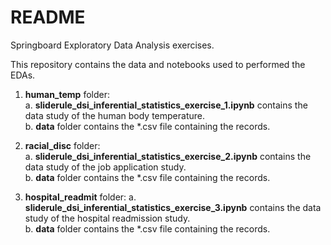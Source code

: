 # README
Springboard Exploratory Data Analysis exercises.

This repository contains the data and notebooks used to performed the EDAs.

1. **human_temp** folder:  
  a. **sliderule_dsi_inferential_statistics_exercise_1.ipynb** contains the data study of the human body temperature.  
  b. **data** folder contains the \*.csv file containing the records.

2. **racial_disc** folder:  
  a. **sliderule_dsi_inferential_statistics_exercise_2.ipynb** contains the data study of the job application study.  
  b. **data** folder contains the \*.csv file containing the records.

3. **hospital_readmit** folder:
  a. **sliderule_dsi_inferential_statistics_exercise_3.ipynb** contains the data study of the hospital readmission study.  
  b. **data** folder contains the \*.csv file containing the records.
